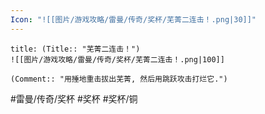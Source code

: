 ```yaml
---
Icon: "![[图片/游戏攻略/雷曼/传奇/奖杯/芜菁二连击！.png|30]]"
---
```

```ad-common-bronze-trophy
title: (Title:: "芜菁二连击！")
![[图片/游戏攻略/雷曼/传奇/奖杯/芜菁二连击！.png|100]]

(Comment:: "用捶地重击拔出芜菁, 然后用跳跃攻击打烂它.")
```

#雷曼/传奇/奖杯 #奖杯 #奖杯/铜
